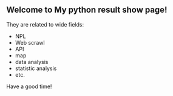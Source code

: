 ## Welcome to My python result show page!

They are related to wide fields:

- NPL
- Web scrawl
- API
- map 
- data analysis
- statistic analysis
- etc.

Have a good time!


